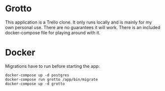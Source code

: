 # Grotto

This application is a Trello clone. It only runs locally and is mainly for my own personal use. There are no guarantees it will work. There is an included docker-compose file for playing around with it.

# Docker

Migrations have to run before starting the app:

```
docker-compose up -d postgres
docker-compose run grotto /app/bin/migrate
docker-compose up -d grotto
```
